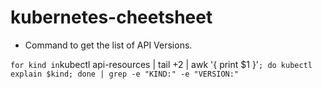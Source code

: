 # kubernetes-cheetsheet

- Command to get the list of API Versions.
  
` for kind in `kubectl api-resources | tail +2 | awk '{ print $1 }'`; do kubectl explain $kind; done | grep -e "KIND:" -e "VERSION:"`
